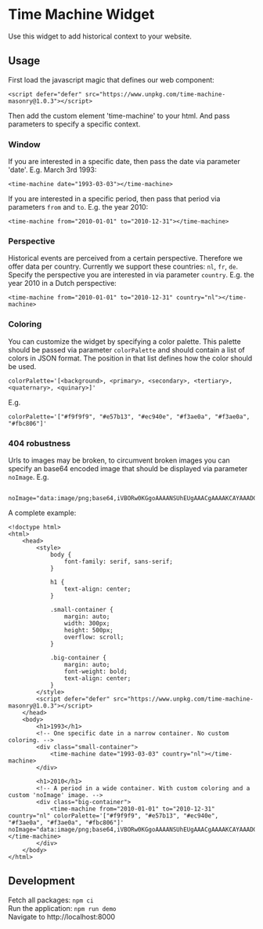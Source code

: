 # Time Machine Widget

Use this widget to add historical context to your website.

## Usage
First load the javascript magic that defines our web component:
```
<script defer="defer" src="https://www.unpkg.com/time-machine-masonry@1.0.3"></script>
```

Then add the custom element 'time-machine' to your html. And pass parameters to specify a specific context.
### Window
If you are interested in a specific date, then pass the date via parameter 'date'. E.g. March 3rd 1993:
```
<time-machine date="1993-03-03"></time-machine>
```
If you are interested in a specific period, then pass that period via parameters `from` and `to`. E.g. the year 2010:
```
<time-machine from="2010-01-01" to="2010-12-31"></time-machine>
```

### Perspective
Historical events are perceived from a certain perspective. Therefore we offer data per country. Currently we support these countries: `nl`, `fr`, `de`.
Specify the perspective you are interested in via parameter `country`. E.g. the year 2010 in a Dutch perspective:
```
<time-machine from="2010-01-01" to="2010-12-31" country="nl"></time-machine>
```

### Coloring
You can customize the widget by specifying a color palette. This palette should be passed via parameter `colorPalette` and should contain a list of colors in JSON format. The position in that list defines how the color should be used.
```
colorPalette='[<background>, <primary>, <secondary>, <tertiary>, <quaternary>, <quinary>]'
```
E.g.
```
colorPalette='["#f9f9f9", "#e57b13", "#ec940e", "#f3ae0a", "#f3ae0a", "#fbc806"]'
```

### 404 robustness
Urls to images may be broken, to circumvent broken images you can specify an base64 encoded image that should be displayed via parameter `noImage`. E.g.
```
    noImage="data:image/png;base64,iVBORw0KGgoAAAANSUhEUgAAACgAAAAKCAYAAADGmhxQAAAABmJLR0QA/wD/AP+gvaeTAAAACXBIWXMAAAsTAAALEwEAmpwYAAAAB3RJTUUH5wQMDCEDZE8l3wAAAAxpVFh0Q29tbWVudAAAAAAAvK6ymQAAABVJREFUOMtjYBgFo2AUjIJRMAooAQAGSgABkOHaHwAAAABJRU5ErkJggg=="
```

A complete example:
```
<!doctype html>
<html>
    <head>
        <style>
            body {
                font-family: serif, sans-serif;
            }

            h1 {
                text-align: center;
            }

            .small-container {
                margin: auto;
                width: 300px;
                height: 500px;
                overflow: scroll;
            }

            .big-container {
                margin: auto;
                font-weight: bold;
                text-align: center;
            }
        </style>
        <script defer="defer" src="https://www.unpkg.com/time-machine-masonry@1.0.3"></script>
    </head>
    <body>
        <h1>1993</h1>
        <!-- One specific date in a narrow container. No custom coloring. -->
        <div class="small-container">
            <time-machine date="1993-03-03" country="nl"></time-machine>
        </div>

        <h1>2010</h1>
        <!-- A period in a wide container. With custom coloring and a custom 'noImage' image. -->
        <div class="big-container">
            <time-machine from="2010-01-01" to="2010-12-31" country="nl" colorPalette='["#f9f9f9", "#e57b13", "#ec940e", "#f3ae0a", "#f3ae0a", "#fbc806"]' noImage="data:image/png;base64,iVBORw0KGgoAAAANSUhEUgAAACgAAAAKCAYAAADGmhxQAAAABmJLR0QA/wD/AP+gvaeTAAAACXBIWXMAAAsTAAALEwEAmpwYAAAAB3RJTUUH5wQMDCEDZE8l3wAAAAxpVFh0Q29tbWVudAAAAAAAvK6ymQAAABVJREFUOMtjYBgFo2AUjIJRMAooAQAGSgABkOHaHwAAAABJRU5ErkJggg=="></time-machine>
        </div>
    </body>
</html>
```

## Development
Fetch all packages: `npm ci`  
Run the application: `npm run demo`  
Navigate to http://localhost:8000  
